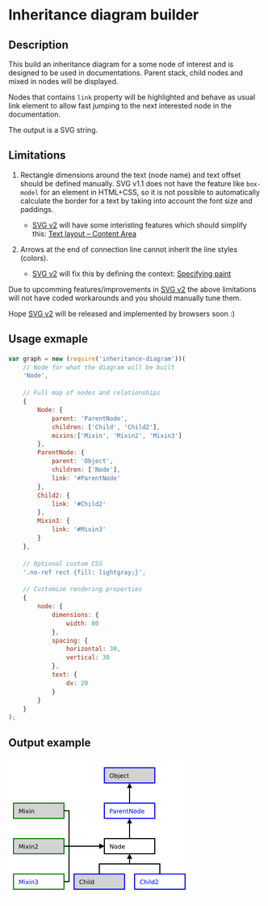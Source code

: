 # Inheritance diagram builder

## Description

This build an inheritance diagram for a some node of interest and is designed to be used in documentations. Parent stack, child nodes and mixed in nodes will be displayed.

Nodes that contains `link` property will be highlighted and behave as usual link element to allow fast jumping to the next interested node in the documentation.

The output is a SVG string.


## Limitations

1. Rectangle dimensions around the text (node name) and text offset should be defined manually. SVG v1.1 does not have the feature like `box-model` for an element in HTML+CSS, so it is not possible to automatically calculate the border for a text by taking into account the font size and paddings.

	* [SVG v2](https://www.w3.org/TR/2016/CR-SVG2-20160915/Overview.html) will have some interisting features which should simplify this: [Text layout – Content Area](https://www.w3.org/TR/2016/CR-SVG2-20160915/text.html#TextLayoutContentArea)

1. Arrows at the end of connection line cannot inherit the line styles (colors).

	* [SVG v2](https://www.w3.org/TR/2016/CR-SVG2-20160915/Overview.html) will fix this by defining the context: [Specifying paint](https://www.w3.org/TR/2016/CR-SVG2-20160915/painting.html#TermContextElement)

Due to upcomming features/improvements in [SVG v2](https://www.w3.org/TR/2016/CR-SVG2-20160915/Overview.html) the above limitations will not have coded workarounds and you should manually tune them.

Hope [SVG v2](https://www.w3.org/TR/2016/CR-SVG2-20160915/Overview.html) will be released and implemented by browsers soon :)


## Usage exmaple

```js
var graph = new (require('inheritance-diagram'))(
	// Node for what the diagram will be built
	'Node',

	// Full map of nodes and relationships
	{
		Node: {
			parent: 'ParentNode',
			children: ['Child', 'Child2'],
			mixins:['Mixin', 'Mixin2', 'Mixin3']
		},
		ParentNode: {
			parent: 'Object',
			children: ['Node'],
			link: '#ParentNode'
		},
		Child2: {
			link: '#Child2'
		},
		Mixin3: {
			link: '#Mixin3'
		}
	},

	// Optional custom CSS
	'.no-ref rect {fill: lightgray;}',

	// Customize rendering properties
	{
		node: {
			dimensions: {
				width: 80
			},
			spacing: {
				horizontal: 30,
				vertical: 30
			},
			text: {
				dx: 20
			}
		}
	}
);
```

## Output example

![Example of an inheritance diagram](example.png)
